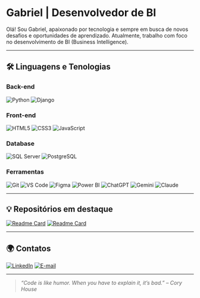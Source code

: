 # Gabriel | Desenvolvedor de BI

Olá! Sou Gabriel, apaixonado por tecnologia e sempre em busca de novos desafios e oportunidades de aprendizado. Atualmente, trabalho com foco no desenvolvimento de BI (Business Intelligence).

---
## 🛠️ Linguagens e Tenologias

### **Back-end**
![Python](https://img.shields.io/badge/-Python-3776AB?style=for-the-badge&logo=python&logoColor=white)
![Django](https://img.shields.io/badge/-Django-092E20?style=for-the-badge&logo=django&logoColor=white)

### **Front-end**
![HTML5](https://img.shields.io/badge/-HTML5-E34F26?style=for-the-badge&logo=html5&logoColor=white)
![CSS3](https://img.shields.io/badge/-CSS3-1572B6?style=for-the-badge&logo=css3)
![JavaScript](https://img.shields.io/badge/-JavaScript-F7DF1E?style=for-the-badge&logo=javascript&logoColor=black)

### **Database**
![SQL Server](https://img.shields.io/badge/-SQL%20Server-CC2927?style=for-the-badge&logo=microsoft-sql-server&logoColor=white)
![PostgreSQL](https://img.shields.io/badge/-PostgreSQL-4169E1?style=for-the-badge&logo=postgresql&logoColor=white)

### **Ferramentas**
![Git](https://img.shields.io/badge/-Git-F05032?style=for-the-badge&logo=git&logoColor=white)
![VS Code](https://img.shields.io/badge/-VS%20Code-007ACC?style=for-the-badge&logo=visual-studio-code&logoColor=white)
![Figma](https://img.shields.io/badge/-Figma-F24E1E?style=for-the-badge&logo=figma&logoColor=white)
![Power BI](https://img.shields.io/badge/Power%20BI-F2C811?style=for-the-badge&logo=power-bi&logoColor=black)
![ChatGPT](https://img.shields.io/badge/-ChatGPT-10A37F?style=for-the-badge&logo=openai&logoColor=white)
![Gemini](https://img.shields.io/badge/-Gemini-4285F4?style=for-the-badge&logo=google-gemini&logoColor=white)
![Claude](https://img.shields.io/badge/-Claude-343541?style=for-the-badge&logo=Anthropic&logoColor=white)

---
## 💡 Repositórios em destaque
[![Readme Card](https://github-readme-stats.vercel.app/api/pin/?username=gabriel-pagani&repo=intranet-system&theme=github_dark_dimmed)](https://github.com/gabriel-pagani/intranet-system)
[![Readme Card](https://github-readme-stats.vercel.app/api/pin/?username=gabriel-pagani&repo=recipedia&theme=github_dark_dimmed)](https://github.com/gabriel-pagani/recipedia)

---
## 🌍 Contatos
[![LinkedIn](https://img.shields.io/badge/-LinkedIn-0077B5?style=for-the-badge&logo=linkedin&logoColor=white)](https://www.linkedin.com/in/gpaganis/)
[![E-mail](https://img.shields.io/badge/-Email-D14836?style=for-the-badge&logo=gmail&logoColor=white)](mailto:gabrielpaganidesouza@gmail.com)

---
> *“Code is like humor. When you have to explain it, it’s bad.” – Cory House*
